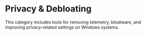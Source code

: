 # Privacy & Debloating

This category includes tools for removing telemetry, bloatware, and improving privacy-related settings on Windows systems.

